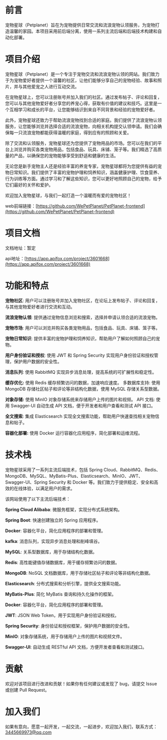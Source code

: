 
# 前言
宠物星球（Petplanet）旨在为宠物提供日常交流和流浪宠物认领服务，为宠物打造温馨的家园。本项目采用前后端分离，使用一系列主流后端和后端技术构建和自动化部署。

# 项目介绍
宠物星球（Petplanet）是一个专注于宠物交流和流浪宠物认领的网站。我们致力于为宠物爱好者提供一个温馨的社区，让他们能够分享自己的宠物经验、故事和照片，并与其他爱宠之人进行互动交流。

在宠物星球上，您可以注册账号并加入我们的社区。通过发布帖子、评论和回复，您可以与其他宠物爱好者分享您的养宠心得，获取有价值的建议和技巧。这里是一个互相学习和成长的平台，让您能够结识到来自不同背景和经验的宠物爱好者。

此外，宠物星球还致力于帮助流浪宠物找到合适的家庭。我们提供了流浪宠物认领服务，让您能够浏览并选择合适的流浪宠物，向相关机构提交认领申请。我们会确保每一只流浪宠物都能获得温暖的家庭，得到应有的照顾和关爱。

除了交流和认领服务，宠物星球还为您提供了宠物用品的市场。您可以在我们的平台上浏览并购买各类宠物用品，包括食品、玩具、床铺、笼子等。我们精选了高质量的产品，以确保您的宠物能够享受到舒适和健康的生活。

无论您是新手宠物主人还是经验丰富的养宠专家，宠物星球都将为您提供有益的宠物日常知识。我们提供了丰富的宠物护理和饲养知识，涵盖健康护理、饮食营养、行为训练等方面。通过学习和了解这些知识，您可以更好地照顾自己的宠物，给予它们最好的关怀和爱护。

欢迎加入宠物星球，与我们一起打造一个温暖而有爱的宠物社区！

web前端链接：[https://github.com/WePetPlanet/PetPlanet-frontend](https://github.com/WePetPlanet/PetPlanet-frontend)
# 项目文档
文档地址：暂定

api地址：[https://app.apifox.com/project/3601668](https://app.apifox.com/project/3601668)

# 功能和特点
**宠物社区**: 用户可以注册账号并加入宠物社区，在论坛上发布帖子、评论和回复，与其他宠物爱好者进行交流和互动。

**流浪宠物认领**: 提供通过宠物信息浏览和搜索，选择并申请认领合适的流浪宠物。

**宠物市场**: 用户可以浏览并购买各类宠物用品，包括食品、玩具、床铺、笼子等。

**宠物日常知识**: 提供丰富的宠物护理和饲养知识，帮助用户了解如何照顾自己的宠物。

**用户身份验证和授权**: 使用 JWT 和 Spring Security 实现用户身份验证和授权管理，保护用户数据的安全性。

**消息队列**: 使用 RabbitMQ 实现异步消息处理，提高系统的可扩展性和稳定性。

**缓存优化:** 使用 Redis 缓存频繁访问的数据，加速响应速度。
多数据库支持: 使用 MongoDB 存储社区帖子和评论等非结构化数据，使用 MySQL 存储关系型数据。

**对象存储:** 使用 MinIO 对象存储系统来存储用户上传的图片和视频。
API 文档: 使用 Swagger-UI 自动生成 API 文档，便于开发者和用户查看和测试 API 接口。

**全文搜索**: 集成 Elasticsearch 实现全文搜索功能，帮助用户快速查找相关宠物信息和帖子。

**容器化部署:** 使用 Docker 运行容器化应用程序，简化部署和运维流程。
# 技术栈
宠物星球采用了一系列主流后端技术，包括 Spring Cloud、RabbitMQ、Redis、MongoDB、MySQL、MyBatis-Plus、Elasticsearch、MinIO、JWT、Swagger-UI、Spring Security 和 Docker 等。我们致力于提供稳定、安全和高效的在线体验，以满足用户的需求。

该网站使用了以下主流后端技术：

**Spring Cloud Alibaba**: 微服务框架，实现分布式系统架构。

**Spring Boot**: 快速创建独立的 Spring 应用程序。

**Docker**: 容器化平台，简化应用程序的部署和管理。

**kafka**: 消息队列，实现异步消息处理和削峰填谷。

**MySQL**: 关系型数据库，用于存储结构化数据。

**Redis**: 高性能键值存储数据库，用于缓存频繁访问的数据。

**MongoDB**: NoSQL 文档数据库，用于存储社区帖子和评论等非结构化数据。

**Elasticsearch**: 分布式搜索和分析引擎，提供全文搜索功能。

**MyBatis-Plus**: 简化 MyBatis 查询和持久化操作的框架。

**Docker**: 容器化平台，简化应用程序的部署和管理。

**JWT**: JSON Web Token，用于实现用户身份验证和授权。

**Spring Security**: 身份验证和授权框架，保护用户数据的安全性。

**MinIO**: 对象存储系统，用于存储用户上传的图片和视频文件。

**Swagger-UI**: 自动生成 RESTful API 文档，方便开发者查看和测试接口。

# 贡献
欢迎对该项目进行改进和贡献！如果你有任何建议或发现了 bug，请提交 Issue 或创建 Pull Request。
# 加入我们
如果有意向，愿意一起开发，一起交流，一起进步，欢迎加入我们，联系方式：3445669973@qq.com
